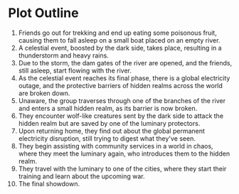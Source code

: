 # Plot Outline

1. Friends go out for trekking and end up eating some poisonous fruit, causing them to fall asleep on a small boat placed on an empty river.
2. A celestial event, boosted by the dark side, takes place, resulting in a thunderstorm and heavy rains.
3. Due to the storm, the dam gates of the river are opened, and the friends, still asleep, start flowing with the river.
4. As the celestial event reaches its final phase, there is a global electricity outage, and the protective barriers of hidden realms across the world are broken down.
5. Unaware, the group traverses through one of the branches of the river and enters a small hidden realm, as its barrier is now broken.
6. They encounter wolf-like creatures sent by the dark side to attack the hidden realm but are saved by one of the luminary protectors.
7. Upon returning home, they find out about the global permanent electricity disruption, still trying to digest what they've seen.
8. They begin assisting with community services in a world in chaos, where they meet the luminary again, who introduces them to the hidden realm.
9. They travel with the luminary to one of the cities, where they start their training and learn about the upcoming war.
10. The final showdown.